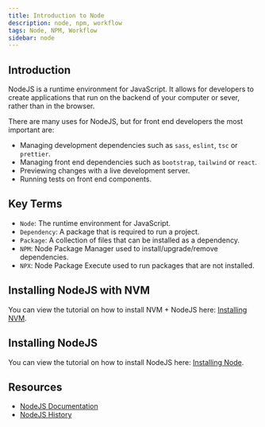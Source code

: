 ```yaml
---
title: Introduction to Node
description: node, npm, workflow
tags: Node, NPM, Workflow
sidebar: node
---
```


## Introduction

NodeJS is a runtime environment for JavaScript. It allows for developers to create applications that run on the backend of your computer or sever, rather than in the browser.

There are many uses for NodeJS, but for front end developers the most important are:

- Managing development dependencies such as `sass`, `eslint`, `tsc` or `prettier`.
- Managing front end dependencies such as `bootstrap`, `tailwind` or `react`.
- Previewing changes with a live development server.
- Running tests on front end components.

## Key Terms

- `Node`: The runtime environment for JavaScript.
- `Dependency`: A package that is required to run a project.
- `Package`: A collection of files that can be installed as a dependency.
- `NPM`: Node Package Manager used to install/upgrade/remove dependencies.
- `NPX`: Node Package Execute used to run packages that are not installed.

## Installing NodeJS with NVM

You can view the tutorial on how to install NVM + NodeJS here: [Installing NVM](https://noroff-content.gitlab.io/feu/node/installing-nvm.html).

## Installing NodeJS

You can view the tutorial on how to install NodeJS here: [Installing Node](https://noroff-content.gitlab.io/feu/node/installing-node.html).

## Resources

- [NodeJS Documentation](https://nodejs.org/en/)
- [NodeJS History](https://nodejs.dev/learn/a-brief-history-of-nodejs)
